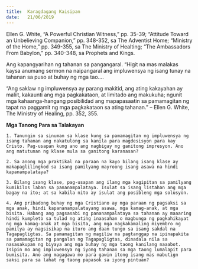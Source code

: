 ```yaml
---
title:  Karagdagang Kaisipan
date:   21/06/2019
---
```


Ellen G. White, “A Powerful Christian Witness,” pp. 35-39; “Attitude Toward an Unbelieving Companion,” pp. 348-352, sa The Adventist Home; “Ministry of the Home,” pp. 349-355, sa The Ministry of Healting; “The Ambassadors From Babylon,” pp. 340-348, sa Prophets and Kings.

Ang kapangyarihan ng tahanan sa pangangaral. “Higit na mas malakas kaysa anumang sermon na naipangaral ang impluwensya ng isang tunay na tahanan sa puso at buhay ng mga tao….

“Ang saklaw ng impluwensya ay parang makitid, ang ating kakayahan ay maliit, kakaunti ang mga pagkakataon, at limitado ang makukuha; ngunit mga kahaanga-hangang posibilidad ang mapapasaatin sa pamamagitan ng tapat na paggamit ng mga pagkakataon sa ating tahanan.” – Ellen G. White, The Ministry of Healing, pp. 352, 355.

**Mga Tanong Para sa Talakayan**

`1. Tanungin sa sinuman sa klase kung sa pamamagitan ng impluwensya ng isang tahanan ang nakatulong sa kanila para magdesisyon para kay Cristo. Pag-usapan kung ano ang nagbigay ng ganitong impresyon. Ano ang matutunan ng klase mula sa ganitong karanasan?`

`2. Sa anong mga praktikal na paraan na kayo bilang isang klase ay makapaglilingkod sa isang pamilyang mayroong isang asawa na hindi kapanampalataya?`

`3. Bilang isang klase, pag-usapan ang ilang mga kagipitan sa pamilyang kumikilos laban sa pananampalataya. Isulat sa isang listahan ang mga bagay na ito; at sa kabila nito ay isulat ang posibleng mga solusyon.`

`4. Ang pribadong buhay ng mga Cristiano ay mga paraan ng pagsaksi sa mga anak, hindi kapananampalatayang asawa, mga kamag-anak, at mga bisita. Habang ang pagsasabi ng pananampalataya sa tahanan ay maaaring hindi kumpleto sa tulad ng ating inaasahan o magbunga ng pagkahikayat ng mga kamag-anak at mga bisita, ang mga nagkakamaling miyembro ng pamilya ay nagsisikap na ituro ang daan tungo sa isang sakdal na Tagapagligtas. Sa pamamagitan ng magiliw na pagtanggap na ipinapakita sa pamamagitan ng pangalan ng Tagapagligtas, dinadala nila sa nasasakupan ng biyaya ang mga buhay ng mga taong kanilang naaabot. Isipin mo ang impluwensya ng iyong tahanan sa mga taong lumalapit para bumisita. Ano ang magagawa mo para gawin itong isang mas mabutign saksi para sa lahat ng taong papasok sa iyong pintuan?`